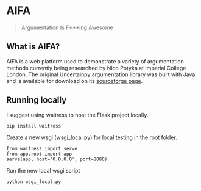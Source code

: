 # AIFA
> Argumentation Is F***ing Awesome

## What is AIFA?
AIFA is a web platform used to demonstrate a variety of argumentation methods currently being researched by Nico Potyka at Imperial College London.
The original Uncertainpy argumentation library was built with Java and is available for download on its [sourceforge page](https://sourceforge.net/projects/attractorproject/).

## Running locally
I suggest using waitress to host the Flask project locally.

`pip install waitress`

Create a new wsgi (wsgi_local.py) for local testing in the root folder.

```
from waitress import serve
from app.root import app
serve(app, host='0.0.0.0', port=8080)
```

Run the new local wsgi script

`python wsgi_local.py`

